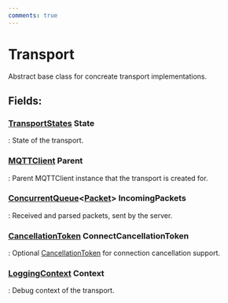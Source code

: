 ```yaml
---
comments: true
---
```

# Transport

Abstract base class for concreate transport implementations. 

## **Fields**:
### **[TransportStates](TransportStates.md) State**
: State of the transport. 
### **[MQTTClient](../MQTT/MQTTClient.md) Parent**
: Parent MQTTClient instance that the transport is created for. 
### **[ConcurrentQueue](https://learn.microsoft.com/en-us/dotnet/api/System.Collections.Concurrent.ConcurrentQueue-1)&lt;[Packet](../Packets/Packet.md)&gt; IncomingPackets**
: Received and parsed packets, sent by the server. 
### **[CancellationToken](https://learn.microsoft.com/en-us/dotnet/api/System.Threading.CancellationToken) ConnectCancellationToken**
: Optional [CancellationToken](https://learn.microsoft.com/en-us/dotnet/api/System.Threading.CancellationToken) for connection cancellation support. 
### **[LoggingContext](../../../HTTP/api-reference/Logger/LoggingContext.md) Context**
: Debug context of the transport. 
